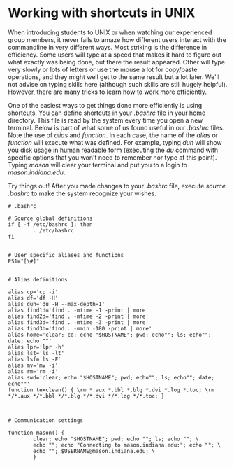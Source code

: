 # Working with __shortcuts__ in UNIX

When introducing students to UNIX or when watching our experienced group members, it never fails
to amaze how different users interact with the commandline in very different ways.
Most striking is the difference in efficiency.
Some users will type at a speed that makes it hard to figure out what exactly was being done, but
there the result appeared.
Other will type very slowly or lots of letters or use the mouse a lot for copy/paste operations,
and they might well get to the same result but a lot later.
We'll not advise on typing skills here (although such skills are still hugely helpful).
However, there are many tricks to learn how to work more efficiently.

One of the easiest ways to get things done more efficiently is using shortcuts.
You can define shortcuts in your _.bashrc_ file in your home directory.
This file is read by the system every time you open a new terminal.
Below is part of what some of us found useful in our _.bashrc_ files.
Note the use of _alias_ and _function_.
In each case, the name of the _alias_ or _function_ will execute what was defined.
For example, typing _duh_ will show you disk usage in human readable form (executing the _du_ command with specific options that you won't need to remember nor type at this point).
Typing _mason_ will clear your terminal and put you to a login to _mason.indiana.edu_.

Try things out!
After you made changes to your _.bashrc_ file, execute _source .bashrc_ to make the system recognize your wishes.


```
# .bashrc

# Source global definitions
if [ -f /etc/bashrc ]; then
        . /etc/bashrc
fi


# User specific aliases and functions
PS1="[\#]"


# Alias definitions

alias cp='cp -i'
alias df='df -H'
alias duh='du -H --max-depth=1'
alias find1d='find . -mtime -1 -print | more'
alias find2d='find . -mtime -2 -print | more'
alias find3d='find . -mtime -3 -print | more'
alias find3h='find . -mmin -180 -print | more'
alias home='clear; cd; echo "$HOSTNAME"; pwd; echo""; ls; echo""; date; echo ""'
alias lpr='lpr -h'
alias lst='ls -lt'
alias lsf='ls -F'
alias mv='mv -i'
alias rm='rm -i'
alias swd='clear; echo "$HOSTNAME"; pwd; echo""; ls; echo""; date; echo""'
function texclean() { \rm *.aux *.bbl *.blg *.dvi *.log *.toc; \rm */*.aux */*.bbl */*.blg */*.dvi */*.log */*.toc; }



# Communication settings

function mason() {
        clear; echo "$HOSTNAME"; pwd; echo ""; ls; echo ""; \
        echo ""; echo "Connecting to mason.indiana.edu:"; echo ""; \
        echo ""; $USERNAME@mason.indiana.edu; \
        }                                                                                                               
```
